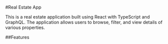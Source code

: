 #Real Estate App

This is a real estate application built using React with TypeScript and GraphQL. The application allows users to browse, filter, and view details of various properties.

##Features

